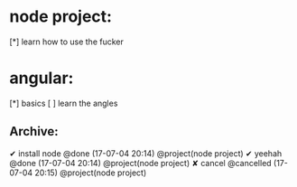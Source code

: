 # node project:
  [*] learn how to use the fucker

# angular:
  [*] basics
  [ ] learn the angles


## Archive:
 ✔ install node @done (17-07-04 20:14) @project(node project)
 ✔ yeehah @done (17-07-04 20:14) @project(node project)
 ✘ cancel @cancelled (17-07-04 20:15) @project(node project)

